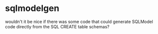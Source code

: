 # sqlmodelgen

wouldn't it be nice if there was some code that could generate SQLModel code directly from the SQL CREATE table schemas?
